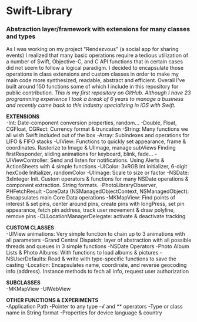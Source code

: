 # Swift-Library
### Abstraction layer/framework with extensions for many classes and types

As I was working on my project "Rendezvous" (a social app for sharing events) I realized that many basic operations require a tedious utilization of a number of Swift, Objective-C, and C API functions that in certain cases did not seem to follow a logical paradigm. I decided to encapsulate those operations in class extensions and custom classes in order to make my main code more synthesized, readable, abstract and efficient. Overall I've built around 150 functions some of which I include in this repository for public contribution. _This is my first repository on GitHub. Although I have 23 programming experience I took a break of 6 years to manage a business and recently came back to this industry specializing in iOS with Swift._

**EXTENSIONS**  
-Int: Date-component conversion properties, random...
-Double, Float, CGFloat, CGRect: Currency format & truncation
-String: Many functions we all wish Swift included out of the box
-Array: Subindexes and operations for LIFO & FIFO stacks
-UIView: Functions to quickly set appearance, frame & coordinates. Rasterize to Image & UIImage, manage subViews
          Finding firstResponder, sliding animations for keyboard, blink, fade...
-UIViewController: Send and listen for notifications. Using Alerts & ActionSheets with 4 simple functions
-UIColor: 3xRGB Int initializer, 6-digit hexCode Initializer, randomColor
-UIImage: Scale to size or factor
-NSDate: 3xInteger Init. Custom operators & functions for many NSDate operations & component extraction. String formats.
-PhotoLibraryObserver, PHFetchResult
-CoreData (NSManagedObjectContext, NSManagedObject): Encapsulates main Core Data operations
-MKMapView: Find points of interest & set pins, center around pins, create pins with longPress, set pin appearance, fetch pin address,
             track user movement & draw polyline, remove pins
-CLLocationManagerDelegate: activate & deactivate tracking

**CUSTOM CLASSES**  
-UIView animations: Very simple function to chain up to 3 animations with all parameters
-Grand Central Dispatch: layer of abstraction with all possible threads and queues in 3 simple functions
-NSDate Operators
-Photo Album Lists & Photo Albums: With functions to load albums & pictures
-NSUserDefaults: Read & write with type-specific functions to save the casting
-Location: Encapsulates name, coordinate, and reverse geocoding info (address).
            Instance methods to fech all info, request user authorization
            
**SUBCLASSES**  
-MKMapView
-UIWebView

**OTHER FUNCTIONS & EXPERIMENTS**  
-Application Path
-Pointer to any type
-√ and ** operators
-Type or class name in String format
-Properties for device language & country
  
  
